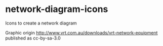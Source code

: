 # network-diagram-icons
Icons to create a network diagram

Graphic origin http://www.vrt.com.au/downloads/vrt-network-equipment published as cc-by-sa-3.0
